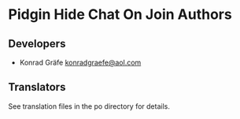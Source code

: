 # Pidgin Hide Chat On Join Authors

## Developers
- Konrad Gräfe <konradgraefe@aol.com>

## Translators
See translation files in the po directory for details.

